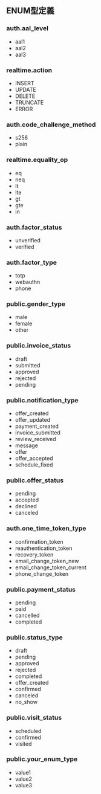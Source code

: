 ## ENUM型定義

### auth.aal_level
- aal1
- aal2
- aal3

### realtime.action
- INSERT
- UPDATE
- DELETE
- TRUNCATE
- ERROR

### auth.code_challenge_method
- s256
- plain

### realtime.equality_op
- eq
- neq
- lt
- lte
- gt
- gte
- in

### auth.factor_status
- unverified
- verified

### auth.factor_type
- totp
- webauthn
- phone

### public.gender_type
- male
- female
- other

### public.invoice_status
- draft
- submitted
- approved
- rejected
- pending

### public.notification_type
- offer_created
- offer_updated
- payment_created
- invoice_submitted
- review_received
- message
- offer
- offer_accepted
- schedule_fixed

### public.offer_status
- pending
- accepted
- declined
- canceled

### auth.one_time_token_type
- confirmation_token
- reauthentication_token
- recovery_token
- email_change_token_new
- email_change_token_current
- phone_change_token

### public.payment_status
- pending
- paid
- cancelled
- completed

### public.status_type
- draft
- pending
- approved
- rejected
- completed
- offer_created
- confirmed
- canceled
- no_show

### public.visit_status
- scheduled
- confirmed
- visited

### public.your_enum_type
- value1
- value2
- value3
